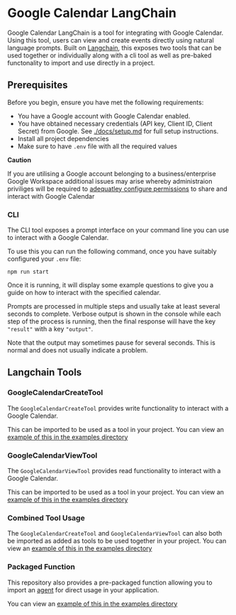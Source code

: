# Google Calendar LangChain

Google Calendar LangChain is a tool for integrating with Google Calendar. Using this tool, users can view and create events directly using natural language prompts. Built on [Langchain](https://js.langchain.com/docs/), this exposes two tools that can be used together or individually along with a cli tool as well as pre-baked functonality to import and use directly in a project.

## Prerequisites

Before you begin, ensure you have met the following requirements:

- You have a Google account with Google Calendar enabled.
- You have obtained necessary credentials (API key, Client ID, Client Secret) from Google. See [./docs/setup.md](./docs/setup.md) for full setup instructions.
- Install all project dependencies
- Make sure to have `.env` file with all the required values

**Caution**

If you are utilising a Google account belonging to a business/enterprise Google Workspace additional issues may arise whereby administraion priviliges will be required to [adequatley configure permissions](https://apps.google.com/supportwidget/articlehome?hl=en&article_url=https%3A%2F%2Fsupport.google.com%2Fa%2Fanswer%2F60765%3Fhl%3Den&assistant_id=generic-unu&product_context=60765&product_name=UnuFlow&trigger_context=a) to share and interact with Google Calendar

### CLI

The CLI tool exposes a prompt interface on your command line you can use to interact with a Google Calendar.

To use this you can run the following command, once you have suitably configured your `.env` file:

```
npm run start
```

Once it is running, it will display some example questions to give you a guide on how to interact with the specified calendar.

Prompts are processed in multiple steps and usually take at least several seconds to complete. Verbose output is shown in the console while each step of the process is running, then the final response will have the key `"result"` with a key `"output"`.

Note that the output may sometimes pause for several seconds. This is normal and does not usually indicate a problem.

## Langchain Tools

### GoogleCalendarCreateTool

The `GoogleCalendarCreateTool` provides write functionality to interact with a Google Calendar.

This can be imported to be used as a tool in your project. You can view an [example of this in the examples directory](src/example/create-tool.ts)

### GoogleCalendarViewTool

The `GoogleCalendarViewTool` provides read functionality to interact with a Google Calendar.

This can be imported to be used as a tool in your project. You can view an [example of this in the examples directory](src/example/view-tool.ts)

### Combined Tool Usage

The `GoogleCalendarCreateTool` and `GoogleCalendarViewTool` can also both be imported as added as tools to be used together in your project. You can view an [example of this in the examples directory](src/example/combined-tools.ts)

### Packaged Function

This repository also provides a pre-packaged function allowing you to import an [agent](https://js.langchain.com/docs/modules/agents/) for direct usage in your application.

You can view an [example of this in the examples directory](src/example/agent.ts)
